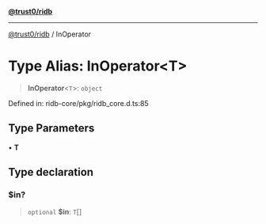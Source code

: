 [**@trust0/ridb**](../README.md)

***

[@trust0/ridb](../README.md) / InOperator

# Type Alias: InOperator\<T\>

> **InOperator**\<`T`\>: `object`

Defined in: ridb-core/pkg/ridb\_core.d.ts:85

## Type Parameters

• **T**

## Type declaration

### $in?

> `optional` **$in**: `T`[]
